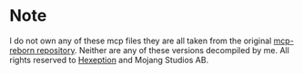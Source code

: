 # Note
I do not own any of these mcp files they are all taken from the original [mcp-reborn repository](https://github.com/Hexeption/MCP-Reborn). Neither are any
of these versions decompiled by me. All rights reserved to [Hexeption](https://github.com/Hexeption) and Mojang Studios AB.
